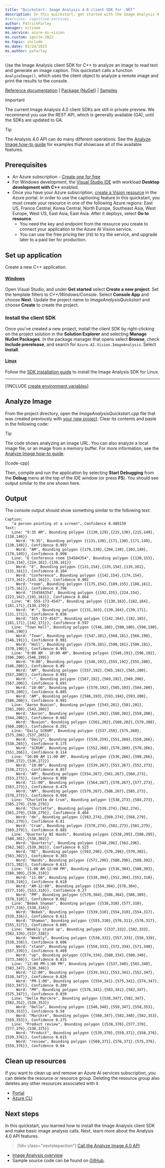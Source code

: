 ```yaml
---
title: "Quickstart: Image Analysis 4.0 client SDK for .NET"
description: In this quickstart, get started with the Image Analysis 4.0 client SDK for .NET.
#services: cognitive-services
author: PatrickFarley
manager: nitinme
ms.service: azure-ai-vision
ms.custom: ignite-2022
ms.topic: include
ms.date: 01/24/2023
ms.author: pafarley
---
```

 
<a name="HOLTop"></a>

Use the Image Analysis client SDK for C++ to analyze an image to read text and generate an image caption. This quickstart calls a function `AnalyzeImage()`, which uses the client object to analyze a remote image and print the results to the console.

[Reference documentation](/cpp/cognitive-services/vision) | [Package (NuGet)](https://www.nuget.org/packages/Azure.AI.Vision.ImageAnalysis) | [Samples](https://github.com/Azure-Samples/azure-ai-vision-sdk/tree/main/samples/cpp/image-analysis)

> [!IMPORTANT]
> The current Image Analysis 4.0 client SDKs are still in private preview. We recommend you use the REST API, which is generally available (GA), until the SDKs are updated to GA.

> [!TIP]
> The Analysis 4.0 API can do many different operations. See the [Analyze Image how-to guide](../../how-to/call-analyze-image-40.md) for examples that showcase all of the available features.

## Prerequisites

* An Azure subscription - [Create one for free](https://azure.microsoft.com/free/cognitive-services/)
* For Windows development, the [Visual Studio IDE](https://visualstudio.microsoft.com/vs/) with workload **Desktop development with C++** enabled.
* Once you have your Azure subscription, <a href="https://portal.azure.com/#create/Microsoft.CognitiveServicesComputerVision"  title="create a Vision resource"  target="_blank">create a Vision resource</a> in the Azure portal. In order to use the captioning feature in this quickstart, you must create your resource in one of the following Azure regions: East US, France Central, Korea Central, North Europe, Southeast Asia, West Europe, West US, East Asia, East Asia. After it deploys, select **Go to resource**.
    * You need the key and endpoint from the resource you create to connect your application to the Azure AI Vision service. 
    * You can use the free pricing tier (`F0`) to try the service, and upgrade later to a paid tier for production.



## Set up application

Create a new C++ application.

#### [Windows](#tab/windows)

Open Visual Studio, and under **Get started** select **Create a new project**. Set the template filters to _C++/Windows/Console_. Select **Console App** and choose **Next**. Update the project name to _ImageAnalysisQuickstart_ and choose **Create** to create the project.

### Install the client SDK 

Once you've created a new project, install the client SDK by right-clicking on the project solution in the **Solution Explorer** and selecting **Manage NuGet Packages**. In the package manager that opens select **Browse**, check **Include prerelease**, and search for `Azure.AI.Vision.ImageAnalysis`. Select **Install**.

#### [Linux](#tab/linux)

Follow the [SDK installation guide](../../sdk/install-sdk.md?pivots=programming-language-csharp) to install the Image Analysis SDK for Linux.

---

[!INCLUDE [create environment variables](../environment-variables.md)]

## Analyze Image

From the project directory, open the _ImageAnalysisQuickstart.cpp_ file that was created previously with [your new project](#set-up-application). Clear its contents and paste in the following code:

> [!TIP]
> The code shows analyzing an image URL. You can also analyze a local image file, or an image from a memory buffer. For more information, see the [Analyze Image how-to guide](../../how-to/call-analyze-image-40.md).

[!code-cpp[](~/azure-ai-vision-sdk/docs/learn.microsoft.com/cpp/image-analysis/quick-start/quick-start.cpp?name=snippet_single)]


Then, compile and run the application by selecting **Start Debugging** from the **Debug** menu at the top of the IDE window (or press **F5**). You should see output similar to the one shown here.



## Output

The console output should show something similar to the following text:

```console
Caption:
   "a person pointing at a screen", Confidence 0.489159
Text:
   Line: "9:35 AM", Bounding polygon {{130,129},{215,130},{215,149},{130,148}}
     Word: "9:35", Bounding polygon {{131,130},{171,130},{171,149},{130,149}}, Confidence 0.993
     Word: "AM", Bounding polygon {{179,130},{204,130},{203,149},{178,149}}, Confidence 0.998
   Line: "E Conference room 154584354", Bounding polygon {{130,153},{224,154},{224,161},{130,161}}
     Word: "E", Bounding polygon {{131,154},{135,154},{135,161},{131,161}}, Confidence 0.104
     Word: "Conference", Bounding polygon {{142,154},{174,154},{173,161},{141,161}}, Confidence 0.902
     Word: "room", Bounding polygon {{175,154},{189,155},{188,161},{175,161}}, Confidence 0.796
     Word: "154584354", Bounding polygon {{192,155},{224,154},{223,162},{191,161}}, Confidence 0.864
   Line: "#: 555-173-4547", Bounding polygon {{130,163},{182,164},{181,171},{130,170}}
     Word: "#:", Bounding polygon {{131,163},{139,164},{139,171},{131,171}}, Confidence 0.036
     Word: "555-173-4547", Bounding polygon {{142,164},{182,165},{181,171},{142,171}}, Confidence 0.597
   Line: "Town Hall", Bounding polygon {{546,180},{590,180},{590,190},{546,190}}
     Word: "Town", Bounding polygon {{547,181},{568,181},{568,190},{546,191}}, Confidence 0.981
     Word: "Hall", Bounding polygon {{570,181},{590,181},{590,191},{570,190}}, Confidence 0.991
   Line: "9:00 AM - 10:00 AM", Bounding polygon {{546,191},{596,192},{596,200},{546,199}}
     Word: "9:00", Bounding polygon {{546,192},{555,192},{555,200},{546,200}}, Confidence 0.09
     Word: "AM", Bounding polygon {{557,192},{565,192},{565,200},{557,200}}, Confidence 0.991
     Word: "-", Bounding polygon {{567,192},{569,192},{569,200},{567,200}}, Confidence 0.691
     Word: "10:00", Bounding polygon {{570,192},{585,193},{584,200},{570,200}}, Confidence 0.885
     Word: "AM", Bounding polygon {{586,193},{593,194},{593,200},{586,200}}, Confidence 0.991
   Line: "Aaron Buaion", Bounding polygon {{543,201},{581,201},{581,208},{543,208}}
     Word: "Aaron", Bounding polygon {{545,202},{560,202},{559,208},{544,208}}, Confidence 0.602
     Word: "Buaion", Bounding polygon {{561,202},{580,202},{579,208},{560,208}}, Confidence 0.291
   Line: "Daily SCRUM", Bounding polygon {{537,259},{575,260},{575,266},{537,265}}
     Word: "Daily", Bounding polygon {{538,259},{551,260},{550,266},{538,265}}, Confidence 0.175
     Word: "SCRUM", Bounding polygon {{552,260},{570,260},{570,266},{551,266}}, Confidence 0.114
   Line: "10:00 AM 11:00 AM", Bounding polygon {{536,266},{590,266},{590,272},{536,272}}
     Word: "10:00", Bounding polygon {{539,267},{553,267},{552,273},{538,272}}, Confidence 0.857
     Word: "AM", Bounding polygon {{554,267},{561,267},{560,273},{553,273}}, Confidence 0.998
     Word: "11:00", Bounding polygon {{564,267},{578,267},{577,273},{563,273}}, Confidence 0.479
     Word: "AM", Bounding polygon {{579,267},{586,267},{585,273},{578,273}}, Confidence 0.994
   Line: "Churlette de Crum", Bounding polygon {{538,273},{584,273},{585,279},{538,279}}
     Word: "Churlette", Bounding polygon {{539,274},{562,274},{561,279},{538,279}}, Confidence 0.464
     Word: "de", Bounding polygon {{563,274},{569,274},{568,279},{562,279}}, Confidence 0.81
     Word: "Crum", Bounding polygon {{570,274},{582,273},{581,279},{569,279}}, Confidence 0.885
   Line: "Quarterly NI Hands", Bounding polygon {{538,295},{588,295},{588,301},{538,302}}
     Word: "Quarterly", Bounding polygon {{540,296},{562,296},{562,302},{539,302}}, Confidence 0.523
     Word: "NI", Bounding polygon {{563,296},{570,296},{570,302},{563,302}}, Confidence 0.303
     Word: "Hands", Bounding polygon {{572,296},{588,296},{588,302},{571,302}}, Confidence 0.613
   Line: "11.00 AM-12:00 PM", Bounding polygon {{536,304},{588,303},{588,309},{536,310}}
     Word: "11.00", Bounding polygon {{538,304},{552,304},{552,310},{538,310}}, Confidence 0.618
     Word: "AM-12:00", Bounding polygon {{554,304},{578,304},{577,310},{553,310}}, Confidence 0.27
     Word: "PM", Bounding polygon {{579,304},{586,304},{586,309},{578,310}}, Confidence 0.662
   Line: "Bebek Shaman", Bounding polygon {{538,310},{577,310},{577,316},{538,316}}
     Word: "Bebek", Bounding polygon {{539,310},{554,310},{554,317},{539,316}}, Confidence 0.611
     Word: "Shaman", Bounding polygon {{555,310},{576,311},{576,317},{555,317}}, Confidence 0.605
   Line: "Weekly stand up", Bounding polygon {{537,332},{582,333},{582,339},{537,338}}
     Word: "Weekly", Bounding polygon {{538,332},{557,333},{556,339},{538,338}}, Confidence 0.606
     Word: "stand", Bounding polygon {{558,333},{572,334},{571,340},{557,339}}, Confidence 0.489
     Word: "up", Bounding polygon {{574,334},{580,334},{580,340},{573,340}}, Confidence 0.815
   Line: "12:00 PM-1:00 PM", Bounding polygon {{537,340},{583,340},{583,347},{536,346}}
     Word: "12:00", Bounding polygon {{539,341},{553,341},{552,347},{538,347}}, Confidence 0.826
     Word: "PM-1:00", Bounding polygon {{554,341},{575,341},{574,347},{553,347}}, Confidence 0.209
     Word: "PM", Bounding polygon {{576,341},{583,341},{582,347},{575,347}}, Confidence 0.039
   Line: "Delle Marckre", Bounding polygon {{538,347},{582,347},{582,352},{538,353}}
     Word: "Delle", Bounding polygon {{540,348},{559,347},{558,353},{539,353}}, Confidence 0.58
     Word: "Marckre", Bounding polygon {{560,347},{582,348},{582,353},{559,353}}, Confidence 0.275
   Line: "Product review", Bounding polygon {{538,370},{577,370},{577,376},{538,375}}
     Word: "Product", Bounding polygon {{539,370},{559,371},{558,376},{539,376}}, Confidence 0.615
     Word: "review", Bounding polygon {{560,371},{576,371},{575,376},{559,376}}, Confidence 0.04
```

## Clean up resources

If you want to clean up and remove an Azure AI services subscription, you can delete the resource or resource group. Deleting the resource group also deletes any other resources associated with it.

* [Portal](../../../multi-service-resource.md?pivots=azportal#clean-up-resources)
* [Azure CLI](../../../multi-service-resource.md?pivots=azcli#clean-up-resources)

## Next steps

In this quickstart, you learned how to install the Image Analysis client SDK and make basic image analysis calls. Next, learn more about the Analysis 4.0 API features.


> [!div class="nextstepaction"]
>[Call the Analyze Image 4.0 API](../../how-to/call-analyze-image-40.md)

* [Image Analysis overview](../../overview-image-analysis.md)
* Sample source code can be found on [GitHub](https://github.com/Azure-Samples/azure-ai-vision-sdk).
